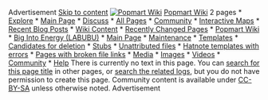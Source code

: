 Advertisement [Skip to content](https://popmart.fandom.com/wiki/Let%27s_Checkmate#page-header) [![Popmart Wiki](https://static.wikia.nocookie.net/popmart/images/e/e6/Site-logo.png/revision/latest?cb=20250715232932)](https://popmart.fandom.com/) [Popmart Wiki](https://popmart.fandom.com/) 2 pages * [Explore](https://popmart.fandom.com/wiki/Let%27s_Checkmate#) * [Main Page](https://popmart.fandom.com/wiki/Popmart_Wiki) * [Discuss](https://popmart.fandom.com/f) * [All Pages](https://popmart.fandom.com/wiki/Special:AllPages) * [Community](https://popmart.fandom.com/wiki/Special:Community) * [Interactive Maps](https://popmart.fandom.com/wiki/Special:AllMaps) * [Recent Blog Posts](https://popmart.fandom.com/Blog:Recent_posts) * [Wiki Content](https://popmart.fandom.com/wiki/Let%27s_Checkmate#) * [Recently Changed Pages](https://popmart.fandom.com/wiki/Let%27s_Checkmate#) * [Popmart Wiki](https://popmart.fandom.com/wiki/Popmart_Wiki) * [Big Into Energy (LABUBU)](https://popmart.fandom.com/wiki/Big_Into_Energy_\(LABUBU\)) * [Main Page](https://popmart.fandom.com/wiki/Main_Page) * [Maintenance](https://popmart.fandom.com/wiki/Category:Maintenance) * [Templates](https://popmart.fandom.com/wiki/Category:Templates) * [Candidates for deletion](https://popmart.fandom.com/wiki/Category:Candidates_for_deletion) * [Stubs](https://popmart.fandom.com/wiki/Category:Stubs) * [Unattributed files](https://popmart.fandom.com/wiki/Category:Unattributed_files) * [Hatnote templates with errors](https://popmart.fandom.com/wiki/Category:Hatnote_templates_with_errors) * [Pages with broken file links](https://popmart.fandom.com/wiki/Category:Pages_with_broken_file_links) * [Media](https://popmart.fandom.com/wiki/Category:Media) * [Images](https://popmart.fandom.com/wiki/Category:Images) * [Videos](https://popmart.fandom.com/wiki/Category:Videos) * [Community](https://popmart.fandom.com/wiki/Let%27s_Checkmate#) * [Help](https://popmart.fandom.com/wiki/Help:Contents) There is currently no text in this page. You can [search for this page title](https://popmart.fandom.com/wiki/Special:Search/Let%27s_Checkmate "Special:Search/Let's Checkmate") in other pages, or [search the related logs](https://popmart.fandom.com/wiki/Special:Log?page=Let%27s_Checkmate), but you do not have permission to create this page. Community content is available under [CC-BY-SA](https://www.fandom.com/licensing) unless otherwise noted. Advertisement